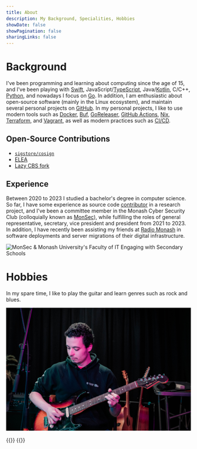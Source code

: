 ```yaml
---
title: About
description: My Background, Specialities, Hobbies
showDate: false
showPagination: false
sharingLinks: false
---
```

# Background
I've been programming and learning about computing since the age of 15, and I've been playing with [Swift](https://www.swift.org), JavaScript/[TypeScript](https://typescriptlang.org), Java/[Kotlin](https://kotlinlang.org), C/C++, [Python](https://python.org), and nowadays I focus on [Go](https://go.dev). In addition, I am enthusiastic about open-source software (mainly in the Linux ecosystem), and maintain several personal projects on [GitHub](https://github.com/AppleGamer22). In my personal projects, I like to use modern tools such as [Docker](https://www.docker.com), [Buf](https://buf.build), [GoReleaser](https://goreleaser.com), [GitHub Actions](https://github.com/features/actions), [Nix](https://nixos.org), [Terraform](https://www.terraform.io), and [Vagrant](https://www.vagrantup.com), as well as modern practices such as [CI/CD](/tags/ci/cd/).

## Open-Source Contributions
* [`sigstore/cosign`](https://github.com/sigstore/cosign/pulls?q=author%3AAppleGamer22)
* [ELEA](https://github.com/HPI-ELEA/elea/pulls?q=author%3AAppleGamer22)
* [Lazy CBS fork](https://github.com/AppleGamer22/FIT2082)

## Experience
Between 2020 to 2023 I studied a bachelor's degree in computer science. So far, I have some experience as source code [contributor](https://github.com/AppleGamer22/FIT2082) in a research project, and I've been a committee member in the Monash Cyber Security Club (colloquially known as [MonSec](https://monsec.io/team/#2023-team)), while fulfilling the roles of general representative, secretary, vice president and president from 2021 to 2023. In addition, I have recently been assisting my friends at [Radio Monash](https://www.radiomonash.online) in software deployments and server migrations of their digital infrastructure.

![MonSec & Monash University's Faculty of IT Engaging with Secondary Schools](parameter-based_access_control.jpg "MonSec & Monash University's Faculty of IT Engaging with Secondary Schools")

# Hobbies
In my spare time, I like to play the guitar and learn genres such as rock and blues.

![Radio Monash Vibe Night 2023 Semester 2](radmon_vibe_night_2023s2.jpg "Radio Monash Vibe Night 2023 Semester 2")

{{<youtube id="T0oav_k5ZlY">}}
{{<youtube type="short" id="We9uCvzGWbU">}}